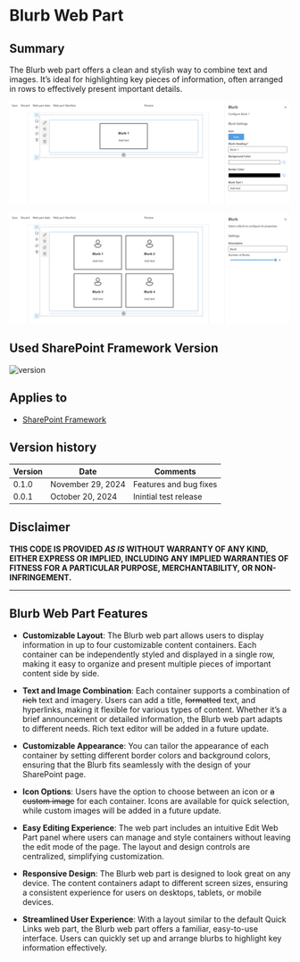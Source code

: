 # Blurb Web Part

## Summary

The Blurb web part offers a clean and stylish way to combine text and images. It’s ideal for highlighting key pieces of information, often arranged in rows to effectively present important details.

![Blurb Example 2](src/webparts/blurb/assets/Blurb-Web-Part-With-Properties-Pane.png)

![Blurb Example](src/webparts/blurb/assets/Blurb-Web-Part-With-Default-Properties-Pane.png)

## Used SharePoint Framework Version

![version](https://img.shields.io/badge/version-1.20.0-green.svg)

## Applies to

- [SharePoint Framework](https://aka.ms/spfx)


## Version history

| Version | Date             | Comments        |
| ------- | ---------------- | --------------- |
| 0.1.0   | November 29, 2024 | Features and bug fixes |
| 0.0.1   | October 20, 2024  | Inintial test release |

## Disclaimer

**THIS CODE IS PROVIDED _AS IS_ WITHOUT WARRANTY OF ANY KIND, EITHER EXPRESS OR IMPLIED, INCLUDING ANY IMPLIED WARRANTIES OF FITNESS FOR A PARTICULAR PURPOSE, MERCHANTABILITY, OR NON-INFRINGEMENT.**

---

## Blurb Web Part Features

- **Customizable Layout**:
The Blurb web part allows users to display information in up to four customizable content containers. Each container can be independently styled and displayed in a single row, making it easy to organize and present multiple pieces of important content side by side. 

- **Text and Image Combination**:
Each container supports a combination of ~~rich~~ text and imagery. Users can add a title, ~~formatted~~ text, and hyperlinks, making it flexible for various types of content. Whether it’s a brief announcement or detailed information, the Blurb web part adapts to different needs. Rich text editor will be added in a future update.

- **Customizable Appearance**:
You can tailor the appearance of each container by setting different border colors and background colors, ensuring that the Blurb fits seamlessly with the design of your SharePoint page.

- **Icon Options**:
Users have the option to choose between an icon or ~~a custom image~~ for each container. Icons are available for quick selection, while custom images will be added in a future update.

- **Easy Editing Experience**:
The web part includes an intuitive Edit Web Part panel where users can manage and style containers without leaving the edit mode of the page. The layout and design controls are centralized, simplifying customization.

- **Responsive Design**:
The Blurb web part is designed to look great on any device. The content containers adapt to different screen sizes, ensuring a consistent experience for users on desktops, tablets, or mobile devices.

- **Streamlined User Experience**: 
With a layout similar to the default Quick Links web part, the Blurb web part offers a familiar, easy-to-use interface. Users can quickly set up and arrange blurbs to highlight key information effectively.
